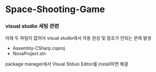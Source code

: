 # Space-Shooting-Game

### visual studio 세팅 관련
아래 두 파일이 없어서 visual studio에서 자동 완성 및 참조가 안되는 문제 발생  
- Assembly-CSharp.csproj
- NovaProject.sln

package manager에서 Visual Stduio Editor를 install하면 해결  

